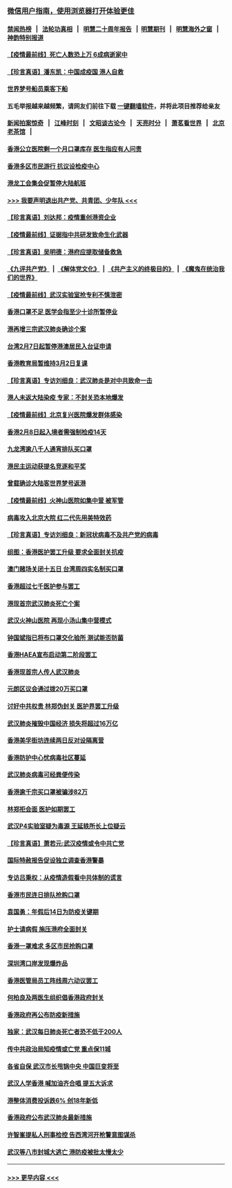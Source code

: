 ### [微信用户指南，使用浏览器打开体验更佳](https://github.com/gfw-breaker/banned-news1/blob/master/indexes/wechat-guide.md?t=0)
#### [禁闻热榜](热点新闻.md?t=0)  &nbsp;&nbsp;|&nbsp;&nbsp; [法轮功真相](https://github.com/gfw-breaker/truth/blob/master/README.md?t=0) &nbsp;&nbsp;|&nbsp;&nbsp; [明慧二十周年报告](https://github.com/gfw-breaker/mh-reports/blob/master/README.md?t=0) &nbsp;&nbsp;|&nbsp;&nbsp;[明慧期刊](https://github.com/gfw-breaker/mh-qikan) &nbsp;&nbsp;|&nbsp;&nbsp; [明慧海外之窗](https://github.com/gfw-breaker/mh-news/blob/master/README.md?t=0) &nbsp;&nbsp;|&nbsp;&nbsp; [神韵特别报道](https://github.com/gfw-breaker/mh-news/blob/master/shenyun.md?t=0)
#### [【疫情最前线】死亡人数恐上万 6成病逝家中](../pages/nsc415/n11856687.md?t=02101922) 
#### [【珍言真语】潘东凯：中国成疫国 港人自救](../pages/nsc415/n11856962.md?t=02101922) 
#### [世界梦号船员乘客下船](../pages/nsc415/n11856883.md?t=02101922) 
#### 五毛举报越来越频繁，请网友们前往下载 [一键翻墙软件](https://github.com/gfw-breaker/ssr-accounts)，并将此项目推荐给亲友
#### [新闻拍案惊奇](https://github.com/gfw-breaker/banned-news1/blob/master/pages/link4.md) &nbsp;&nbsp;|&nbsp;&nbsp; [江峰时刻](https://github.com/gfw-breaker/banned-news1/blob/master/pages/link4.md) &nbsp;&nbsp;|&nbsp;&nbsp; [文昭谈古论今](https://github.com/gfw-breaker/banned-news1/blob/master/pages/link4.md) &nbsp;&nbsp;|&nbsp;&nbsp; [天亮时分](https://github.com/gfw-breaker/banned-news1/blob/master/pages/link4.md) &nbsp;&nbsp;|&nbsp;&nbsp; [萧茗看世界](https://github.com/gfw-breaker/banned-news1/blob/master/pages/link4.md) &nbsp;&nbsp;|&nbsp;&nbsp; [北京老茶馆](https://github.com/gfw-breaker/banned-news1/blob/master/pages/link4.md) &nbsp;&nbsp;|&nbsp;&nbsp; 
#### [香港公立医院剩一个月口罩库存 医生指应有人问责](../pages/nsc415/n11856875.md?t=02101922) 
#### [香港多区市民游行 抗议设检疫中心](../pages/nsc415/n11856866.md?t=02101922) 
#### [港龙工会集会促暂停大陆航班](../pages/nsc415/n11856840.md?t=02101922) 
#### [>>> 我要声明退出共产党、共青团、少年队 <<<](https://github.com/begood0513/goodnews/blob/master/quit/letter.md) 
#### [【珍言真语】刘达邦：疫情重创港资企业](../pages/nsc415/n11854274.md?t=02101922) 
#### [【疫情最前线】证据指中共研发致命生化武器](../pages/nsc415/n11853087.md?t=02101922) 
#### [【珍言真语】吴明德：港府应提取储备救急](../pages/nsc415/n11852734.md?t=02101922) 
#### [《九评共产党》](https://github.com/begood0513/9ping.md/blob/master/README.md) &nbsp;|&nbsp; [《解体党文化》](../../../../jtdwh.md/blob/master/README.md)  &nbsp;|&nbsp; [《共产主义的终极目的》](../../../../gczydzjmd.md/blob/master/README.md) &nbsp;|&nbsp; [《魔鬼在统治我们的世界》](../../../../mgztzwmdsj.md/blob/master/README.md) 
#### [【疫情最前线】武汉实验室抢专利不慎泄密](../pages/nsc415/n11850310.md?t=02101922) 
#### [香港口罩不足 医学会指至少十诊所暂停业](../pages/nsc415/n11850301.md?t=02101922) 
#### [港再增三宗武汉肺炎确诊个案](../pages/nsc415/n11850328.md?t=02101922) 
#### [台湾2月7日起暂停港澳居民入台证申请](../pages/nsc415/n11850304.md?t=02101922) 
#### [香港教育局暂维持3月2日复课](../pages/nsc415/n11850260.md?t=02101922) 
#### [【珍言真语】专访刘细良：武汉肺炎是对中共致命一击](../pages/nsc415/n11849934.md?t=02101922) 
#### [港人未返大陆染疫 专家：不封关恐本地爆发](../pages/nsc415/n11848021.md?t=02101922) 
#### [【疫情最前线】北京复兴医院爆发群体感染](../pages/nsc415/n11847626.md?t=02101922) 
#### [香港2月8日起入境者需强制检疫14天](../pages/nsc415/n11847658.md?t=02101922) 
#### [九龙湾逾八千人通宵排队买口罩](../pages/nsc415/n11847647.md?t=02101922) 
#### [港民主运动获提名竞逐和平奖](../pages/nsc415/n11847633.md?t=02101922) 
#### [曾载确诊大陆客世界梦号返港](../pages/nsc415/n11847608.md?t=02101922) 
#### [【疫情最前线】火神山医院如集中营 被军管](../pages/nsc415/n11847524.md?t=02101922) 
#### [病毒攻入北京大院 红二代先用美特效药](../pages/nsc415/n11847427.md?t=02101922) 
#### [【珍言真语】专访刘细良：新冠状病毒不及共产党的病毒](../pages/nsc415/n11847164.md?t=02101922) 
#### [组图：香港医护罢工升级 要求全面封关抗疫](../pages/nsc415/n11844107.md?t=02101922) 
#### [澳门赌场关闭十五日 台湾周四实名制买口罩](../pages/nsc415/n11845083.md?t=02101922) 
#### [香港超过七千医护参与罢工](../pages/nsc415/n11845051.md?t=02101922) 
#### [港现首宗武汉肺炎死亡个案](../pages/nsc415/n11844998.md?t=02101922) 
#### [武汉火神山医院 再现小汤山集中营模式](../pages/nsc415/n11844763.md?t=02101922) 
#### [钟国斌指已将布口罩交化验所 测试能否防菌](../pages/nsc415/n11842783.md?t=02101922) 
#### [香港HAEA宣布启动第二阶段罢工](../pages/nsc415/n11842723.md?t=02101922) 
#### [香港现首宗人传人武汉肺炎](../pages/nsc415/n11842766.md?t=02101922) 
#### [元朗区议会通过拨20万买口罩](../pages/nsc415/n11842754.md?t=02101922) 
#### [讨好中共权贵 林郑伪封关 医护界罢工升级](../pages/nsc415/n11842359.md?t=02101922) 
#### [武汉肺炎摧毁中国经济 损失将超过16万亿](../pages/nsc415/n11839723.md?t=02101922) 
#### [香港美孚街坊连续两日反对设隔离营](../pages/nsc415/n11839962.md?t=02101922) 
#### [香港防护中心忧病毒社区蔓延](../pages/nsc415/n11839933.md?t=02101922) 
#### [武汉肺炎病毒可经粪便传染](../pages/nsc415/n11839939.md?t=02101922) 
#### [香港逾千宗买口罩被骗涉82万](../pages/nsc415/n11839914.md?t=02101922) 
#### [林郑拒会面 医护如期罢工](../pages/nsc415/n11839892.md?t=02101922) 
#### [武汉P4实验室疑为毒源 王延轶所长上位疑云](../pages/nsc415/n11835543.md?t=02101922) 
#### [【珍言真语】萧若元:武汉疫情或令中共亡党](../pages/nsc415/n11829394.md?t=02101922) 
#### [国际特赦报告促设独立调查香港警暴](../pages/nsc415/n11833845.md?t=02101922) 
#### [专访吕秉权：从疫情造假看中共体制的谎言](../pages/nsc415/n11833813.md?t=02101922) 
#### [香港市民连日排队抢购口罩](../pages/nsc415/n11833794.md?t=02101922) 
#### [袁国勇：年假后14日为防疫关键期](../pages/nsc415/n11831088.md?t=02101922) 
#### [护士请病假 施压港府全面封关](../pages/nsc415/n11831030.md?t=02101922) 
#### [香港一罩难求 多区市民抢购口罩](../pages/nsc415/n11831002.md?t=02101922) 
#### [深圳湾口岸发现爆炸品](../pages/nsc415/n11828802.md?t=02101922) 
#### [香港医管局员工阵线周六动议罢工](../pages/nsc415/n11828762.md?t=02101922) 
#### [何柏良及两医生组织倡香港政府封关](../pages/nsc415/n11828749.md?t=02101922) 
#### [香港政府再公布防疫新措施](../pages/nsc415/n11828716.md?t=02101922) 
#### [独家：武汉每日肺炎死亡者恐不低于200人](../pages/nsc415/n11828240.md?t=02101922) 
#### [传中共政治局知疫情或亡党 重点保11城](../pages/nsc415/n11828145.md?t=02101922) 
#### [各省自保 武汉市长甩锅中央 中国巨变将至](../pages/nsc415/n11828021.md?t=02101922) 
#### [武汉人学香港 喊加油齐合唱 提五大诉求](../pages/nsc415/n11827046.md?t=02101922) 
#### [港整体消费投诉跌6% 创18年新低](../pages/nsc415/n11817280.md?t=02101922) 
#### [香港政府公布武汉肺炎最新措施](../pages/nsc415/n11817152.md?t=02101922) 
#### [许智峯提私人刑事检控 告西湾河开枪警意图谋杀](../pages/nsc415/n11817132.md?t=02101922) 
#### [武汉等八市封城大逃亡 港防疫被批太慢太少](../pages/nsc415/n11817058.md?t=02101922) 

----
#### [ >>> 更早内容 <<< ](../indexes/nsc415-earlier.md)
